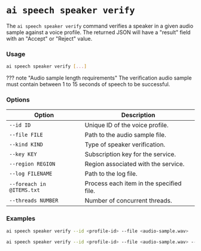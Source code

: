 # `ai speech speaker verify`

The `ai speech speaker verify` command verifies a speaker in a given audio sample against a voice profile. The returned JSON will have a "result" field with an "Accept" or "Reject" value.

### Usage
``` bash
ai speech speaker verify [...]
```

??? note "Audio sample length requirements"
    The verification audio sample must contain between 1 to 15 seconds of speech to be successful.

### Options
| Option          | Description                         |
|-----------------|-------------------------------------|
| `--id ID`         | Unique ID of the voice profile.     |
| `--file FILE`     | Path to the audio sample file.      |
| `--kind KIND`     | Type of speaker verification.       |
| `--key KEY`       | Subscription key for the service.   |
| `--region REGION` | Region associated with the service. |
| `--log FILENAME`  | Path to the log file.               |
| `--foreach in @ITEMS.txt` | Process each item in the specified file. |
| `--threads NUMBER` | Number of concurrent threads.      |

### Examples

``` bash title="Verify a speaker with a provided audio sample"
ai speech speaker verify --id <profile-id> --file <audio-sample.wav>
```

``` bash title="Verify a speaker with additional options"
ai speech speaker verify --id <profile-id> --file <audio-sample.wav> --kind <verification-kind> --log <logfile.log> --threads 4
```
